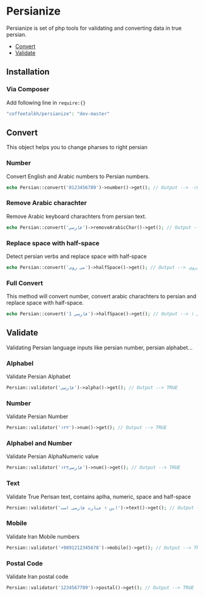 # Persianize
Persianize is set of php tools for validating and converting data in true persian.

* [Convert](#convert)
* [Validate](#validate)

## Installation

### Via Composer
Add following line in ```require:{}```

```php
"coffeetalkh/persianize": "dev-master"
```

## Convert
This object helps you to change pharses to right persian

### Number
Convert English and Arabic numbers to Persian numbers.

```php
echo Persian::convert('0123456789')->number()->get(); // Output --> ۰۱۲۳۴۵۶۷۸۹
```

### Remove Arabic charachter
Remove Arabic keyboard charachters from persian text.

```php
echo Persian::convert('فارسي')->removeArabicChar()->get(); // Output --> فارسی
```

### Replace space with half-space
Detect persian verbs and replace space with half-space
```php
echo Persian::convert('می روی')->halfSpace()->get(); // Output --> می‌روی
```

### Full Convert
This method will convert number, convert arabic charachters to persian and replace space with half-space.

```php
echo Persian::convert('فارسي 1')->halfSpace()->get(); // Output --> فارسی ۱
```

## Validate
Validating Persian language inputs like persian number, persian alphabet...

### Alphabel
Validate Persian Alphabet

```php
Persian::validator('فارسی')->alpha()->get(); // Output --> TRUE
```

### Number
Validate Persian Number

```php
Persian::validator('۱۲۳')->num()->get(); // Output --> TRUE
```

### Alphabel and Number
Validate Persian AlphaNumeric value

```php
Persian::validator('فارسی۱۲۳')->num()->get(); // Output --> TRUE
```

### Text
Validate True Perisan text, contains aplha, numeric, space and half-space

```php
Persian::validator('این ۱ عبارت فارسی است')->text()->get(); // Output --> TRUE
```

### Mobile
Validate Iran Mobile numbers

```php
Persian::validator('+9891212345678')->mobile()->get(); // Output --> TRUE
```

### Postal Code
Validate Iran postal code

```php
Persian::validator('1234567789')->postal()->get(); // Output --> TRUE
```




